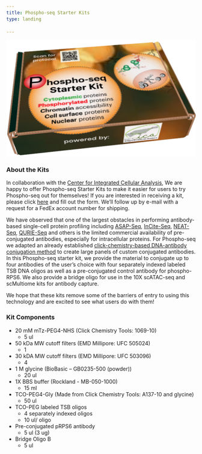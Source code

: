 ```yaml
---
title: Phospho-seq Starter Kits
type: landing

---
```


<img src="PhosphoseqKit.png" alt="kit" width="600"/>

### About the Kits 
<font size= “3”> In collaboration with the <a href="https://www.multimodalintegration.org/" target="_blank">Center for Integrated Cellular Analysis</a>, We are happy to offer Phospho-seq Starter Kits to make it easier for users to try Phospho-seq out for themselves! If you are interested in receiving a kit, please click <a href="https://www.multimodalintegration.org/techsharing" target="_blank">here</a> and fill out the form. We’ll follow up by e-mail with a request for a FedEx account number for shipping.
        
We have observed that one of the largest obstacles in performing antibody-based single-cell protein profiling including <a href="https://www.nature.com/articles/s41587-021-00927-2" target="_blank">ASAP-Seq</a>, <a href="https://www.nature.com/articles/s41592-021-01278-1" target="_blank">InCite-Seq</a>, <a href="https://www.nature.com/articles/s41592-022-01461-y" target="_blank">NEAT-Seq</a>, <a href="https://www.sciencedirect.com/science/article/pii/S2667237521001223" target="_blank">QURIE-Seq</a> and others is the limited commercial availability of pre-conjugated antibodies, especially for intracellular proteins. For Phospho-seq we adapted an already established <a href="https://www.nature.com/articles/srep22675" target="_blank">click-chemistry-based DNA-antibody conjugation method</a>  to create large panels of custom conjugated antibodies. In this Phospho-seq starter kit, we provide the material to conjugate up to four antibodies of the user’s choice with four separately indexed labeled TSB DNA oligos as well as a pre-conjugated control antibody for phospho-RPS6. We also provide a bridge oligo for use in the 10X scATAC-seq and scMultiome kits for antibody capture.

We hope that these kits remove some of the barriers of entry to using this technology and are excited to see what users do with them!</font>

### Kit Components
- 20 mM mTz-PEG4-NHS (Click Chemistry Tools: 1069-10)
  - 5 ul 
- 50 kDa MW cutoff filters (EMD Millipore: UFC 505024)
  - 1
- 30 kDA MW cutoff filters (EMD Millipore: UFC 503096)
  - 4
- 1 M glycine (BioBasic – GB0235-500 (powder))
  - 20 ul
- 1X BBS buffer (Rockland - MB-050-1000)
  - 15 ml
- TCO-PEG4-Gly (Made from Click Chemistry Tools: A137-10 and glycine)
   - 50 ul
- TCO-PEG labeled TSB oligos
  - 4 separately indexed oligos
  - 10 ul/ oligo
- Pre-conjugated pRPS6 antibody
  - 5 ul (3 ug)
- Bridge Oligo B
  - 5 ul

